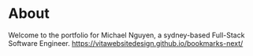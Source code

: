 # About
Welcome to the portfolio for Michael Nguyen, a sydney-based Full-Stack Software Engineer.
https://vitawebsitedesign.github.io/bookmarks-next/
